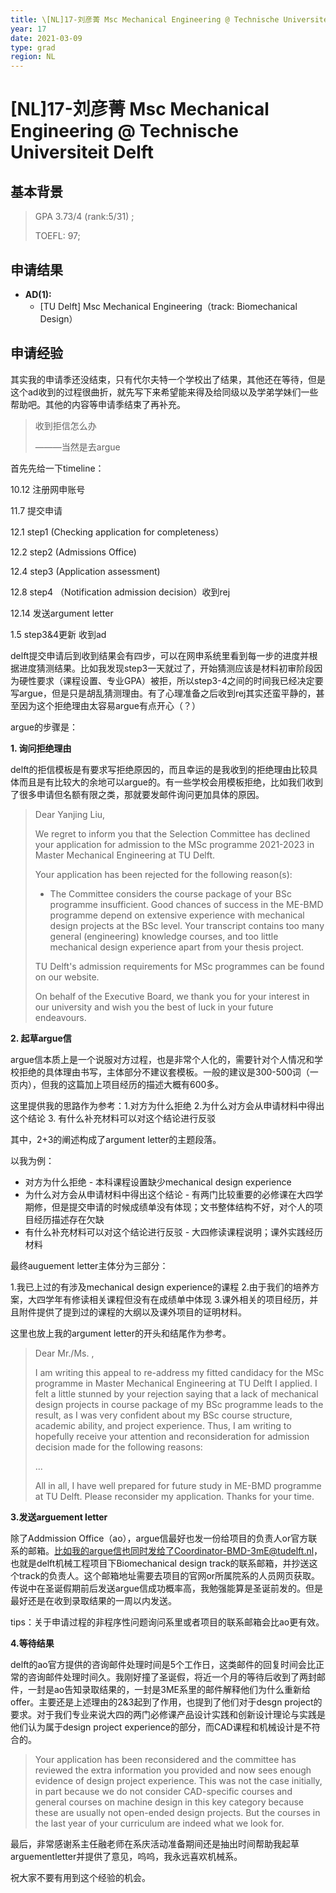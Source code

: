 ```yaml
---
title: \[NL]17-刘彦菁 Msc Mechanical Engineering @ Technische Universiteit Delft
year: 17
date: 2021-03-09
type: grad
region: NL
---
```


# \[NL]17-刘彦菁 Msc Mechanical Engineering @ Technische Universiteit Delft

## 基本背景

> GPA 3.73/4 (rank:5/31) ;
>
> TOEFL: 97;

## 申请结果

* **AD\(1\):**
  * \[TU Delft\] Msc Mechanical Engineering（track: Biomechanical Design）

## 申请经验

其实我的申请季还没结束，只有代尔夫特一个学校出了结果，其他还在等待，但是这个ad收到的过程很曲折，就先写下来希望能来得及给同级以及学弟学妹们一些帮助吧。其他的内容等申请季结束了再补充。


>收到拒信怎么办
>
>———当然是去argue


首先先给一下timeline：

10.12 注册网申账号

11.7 提交申请

12.1 step1 (Checking application for completeness）

12.2 step2 (Admissions Office)

12.4 step3 (Application assessment)

12.8 step4 （Notification admission decision）收到rej

12.14 发送argument letter

1.5 step3&4更新 收到ad


delft提交申请后到收到结果会有四步，可以在网申系统里看到每一步的进度并根据进度猜测结果。比如我发现step3一天就过了，开始猜测应该是材料初审阶段因为硬性要求（课程设置、专业GPA）被拒，所以step3-4之间的时间我已经决定要写argue，但是只是胡乱猜测理由。有了心理准备之后收到rej其实还蛮平静的，甚至因为这个拒绝理由太容易argue有点开心（？）

argue的步骤是：


**1. 询问拒绝理由**

delft的拒信模板是有要求写拒绝原因的，而且幸运的是我收到的拒绝理由比较具体而且是有比较大的余地可以argue的。有一些学校会用模板拒绝，比如我们收到了很多申请但名额有限之类，那就要发邮件询问更加具体的原因。

> Dear Yanjing Liu,
> 
> We regret to inform you that the Selection Committee has declined your application for admission to the MSc
programme 2021-2023 in Master Mechanical Engineering at TU Delft.
> 
> Your application has been rejected for the following reason(s):
> 
> - The Committee considers the course package of your BSc programme insufficient. Good chances of success in the
ME-BMD programme depend on extensive experience with mechanical design projects at the BSc level. Your
transcript contains too many general (engineering) knowledge courses, and too little mechanical design experience
apart from your thesis project.
> 
> TU Delft's admission requirements for MSc programmes can be found on our website.
> 
> On behalf of the Executive Board, we thank you for your interest in our university and wish you the best of luck in
your future endeavours.


**2. 起草argue信**

argue信本质上是一个说服对方过程，也是非常个人化的，需要针对个人情况和学校拒绝的具体理由书写，主体部分不建议套模板。一般的建议是300-500词（一页内），但我的这篇加上项目经历的描述大概有600多。

这里提供我的思路作为参考：1.对方为什么拒绝 2.为什么对方会从申请材料中得出这个结论 3. 有什么补充材料可以对这个结论进行反驳

其中，2+3的阐述构成了argument letter的主题段落。

以我为例：

- 对方为什么拒绝 - 本科课程设置缺少mechanical design experience
- 为什么对方会从申请材料中得出这个结论 - 有两门比较重要的必修课在大四学期修，但是提交申请的时候成绩单没有体现；文书整体结构不好，对个人的项目经历描述存在欠缺
- 有什么补充材料可以对这个结论进行反驳 - 大四修读课程说明；课外实践经历材料

最终auguement letter主体分为三部分：

1.我已上过的有涉及mechanical design experience的课程 2.由于我们的培养方案，大四学年有修读相关课程但没有在成绩单中体现 3.课外相关的项目经历，并且附件提供了提到过的课程的大纲以及课外项目的证明材料。

这里也放上我的argument letter的开头和结尾作为参考。


> Dear Mr./Ms. ,
> 
> I am writing this appeal to re-address my fitted candidacy for the MSc programme in Master Mechanical Engineering at TU Delft I applied. I felt a little stunned by your rejection saying that a lack of mechanical design projects in course package of my BSc programme leads to the result, as I was very confident about my BSc course structure, academic ability, and project experience. Thus, I am writing to hopefully receive your attention and reconsideration for admission decision made for the following reasons:
>
> ...
>
> All in all, I have well prepared for future study in ME-BMD programme at TU Delft. Please reconsider my application. Thanks for your time. 

**3.发送arguement letter**

除了Addmission Office（ao），argue信最好也发一份给项目的负责人or官方联系的邮箱。比如我的argue信也同时发给了Coordinator-BMD-3mE@tudelft.nl，也就是delft机械工程项目下Biomechanical design track的联系邮箱，并抄送这个track的负责人。这个邮箱地址需要去项目的官网or所属院系的人员网页获取。
传说中在圣诞假期前后发送argue信成功概率高，我勉强能算是圣诞前发的。但是最好还是在收到录取结果的一周以内发送。

tips：关于申请过程的非程序性问题询问系里或者项目的联系邮箱会比ao更有效。

**4.等待结果**

delft的ao官方提供的咨询邮件处理时间是5个工作日，这类邮件的回复时间会比正常的咨询邮件处理时间久。我刚好撞了圣诞假，将近一个月的等待后收到了两封邮件，一封是ao告知录取结果的，一封是3ME系里的邮件解释他们为什么重新给offer。主要还是上述理由的2&3起到了作用，也提到了他们对于desgn project的要求。对于我们专业来说大四的两门必修课产品设计实践和创新设计理论与实践是他们认为属于design project experience的部分，而CAD课程和机械设计是不符合的。

> Your application has been reconsidered and the committee has reviewed the extra information you provided and now sees enough evidence of design project experience. This was not the case initially, in part because we do not consider CAD-specific courses and general courses on machine design in this key category because these are usually not open-ended design projects. But the courses in the last year of your curriculum are indeed what we look for.

最后，非常感谢系主任融老师在系庆活动准备期间还是抽出时间帮助我起草arguementletter并提供了意见，呜呜，我永远喜欢机械系。

祝大家不要有用到这个经验的机会。